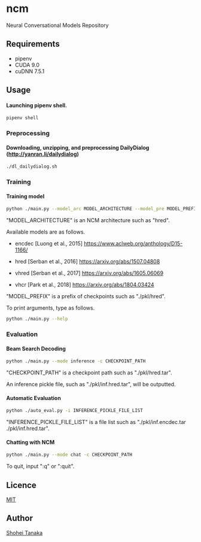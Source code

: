# ncm
Neural Conversational Models Repository

## Requirements
- pipenv
- CUDA 9.0
- cuDNN 7.5.1

## Usage

#### Launching pipenv shell.

```sh
pipenv shell
```

### Preprocessing

#### Downloading, unzipping, and preprocessing DailyDialog (http://yanran.li/dailydialog)

```sh
./dl_dailydialog.sh
```

### Training

#### Training model

```sh
python ./main.py --model_arc MODEL_ARCHITECTURE --model_pre MODEL_PREFIX
```

"MODEL_ARCHITECTURE" is an NCM architecture such as "hred".

Available models are as follows.

- encdec [Luong et al., 2015]
https://www.aclweb.org/anthology/D15-1166/

- hred [Serban et al., 2016]
https://arxiv.org/abs/1507.04808

- vhred [Serban et al., 2017]
https://arxiv.org/abs/1605.06069

- vhcr [Park et al., 2018]
https://arxiv.org/abs/1804.03424

"MODEL_PREFIX" is a prefix of checkpoints such as "./pkl/hred".

To print arguments, type as follows.

```sh
python ./main.py --help
```

### Evaluation

#### Beam Search Decoding

```sh
python ./main.py --mode inference -c CHECKPOINT_PATH
```

"CHECKPOINT_PATH" is a checkpoint path such as "./pkl/hred.tar".

An inference pickle file, such as "./pkl/inf.hred.tar", will be outputted.

#### Automatic Evaluation

```sh
python ./auto_eval.py -i INFERENCE_PICKLE_FILE_LIST
```

"INFERENCE_PICKLE_FILE_LIST" is a file list such as "./pkl/inf.encdec.tar ./pkl/inf.hred.tar".

#### Chatting with NCM

```sh
python ./main.py --mode chat -c CHECKPOINT_PATH
```

To quit, input ":q" or ":quit".

## Licence

[MIT](https://github.com/tcnksm/tool/blob/master/LICENCE)

## Author

[Shohei Tanaka](https://github.com/Tanasho0928)
